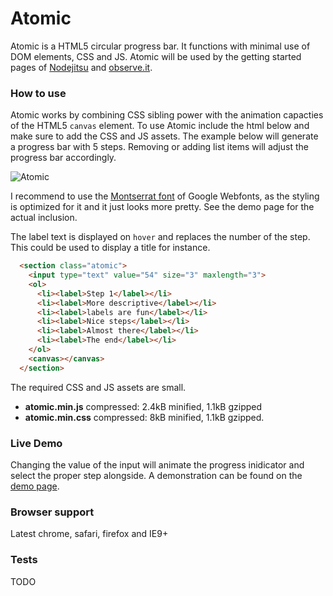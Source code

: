 # Atomic

Atomic is a HTML5 circular progress bar. It functions with
minimal use of DOM elements, CSS and JS. Atomic will be used by the
getting started pages of [Nodejitsu](https://www.nodejitsu.com/) and
[observe.it](https://observe.it).

### How to use

Atomic works by combining CSS sibling power with the animation capacties of the
HTML5 `canvas` element. To use Atomic include the html below and make sure to
add the CSS and JS assets. The example below will generate a progress bar with 5
steps. Removing or adding list items will adjust the progress bar accordingly.

![Atomic](https://raw.github.com/Swaagie/atomic/master/demo/atomic.png)

I recommend to use the [Montserrat font][font] of Google Webfonts, as the styling
is optimized for it and it just looks more pretty. See the demo page for the
actual inclusion.

The label text is displayed on `hover` and replaces the number of the step. This
could be used to display a title for instance.

```html
  <section class="atomic">
    <input type="text" value="54" size="3" maxlength="3">
    <ol>
      <li><label>Step 1</label></li>
      <li><label>More descriptive</label></li>
      <li><label>labels are fun</label></li>
      <li><label>Nice steps</label></li>
      <li><label>Almost there</label></li>
      <li><label>The end</label></li>
    </ol>
    <canvas></canvas>
  </section>
```

The required CSS and JS assets are small.
 - **atomic.min.js** compressed: 2.4kB minified, 1.1kB gzipped
 - **atomic.min.css** compressed: 8kB minified, 1.1kB gzipped.

[font]: http://www.google.com/fonts#UsePlace:use/Collection:Montserrat

### Live Demo

Changing the value of the input will animate the progress inidicator and select
the proper step alongside. A demonstration can be found on the
[demo page](http://www.martijnswaagman.nl/atomic/).

### Browser support

Latest chrome, safari, firefox and IE9+

### Tests

TODO
